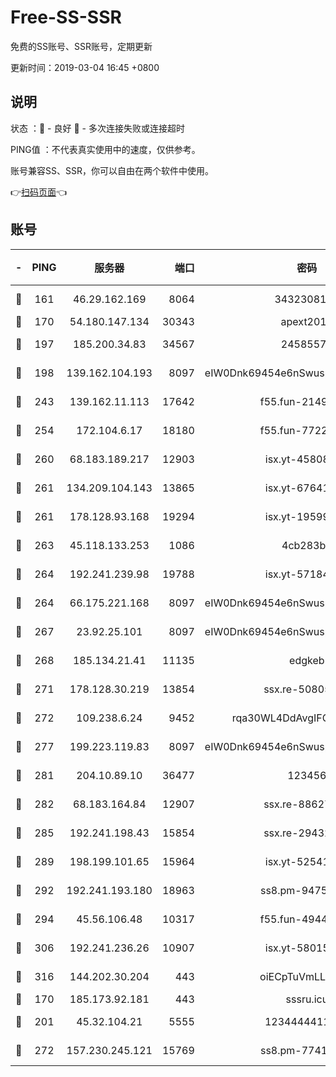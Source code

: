 # Free-SS-SSR

免费的SS账号、SSR账号，定期更新

更新时间：2019-03-04 16:45 +0800

## 说明

状态     ：🙂 - 良好 🙁 - 多次连接失败或连接超时

PING值   ：不代表真实使用中的速度，仅供参考。

账号兼容SS、SSR，你可以自由在两个软件中使用。

👉[扫码页面](https://liesauer.github.io/free-ss-ssr.github.io/)👈

## 账号

|-|PING|服务器|端口|密码|加密方式|区域|
|:----:|:----:|:-----:|-----:|:----:|:----:|:----:|
|🙂|161|46.29.162.169|8064|3432308177|aes-256-cfb|RU|
|🙂|170|54.180.147.134|30343|apext2019|chacha20|KR|
|🙂|197|185.200.34.83|34567|24585575|aes-256-cfb|US|
|🙂|198|139.162.104.193|8097|eIW0Dnk69454e6nSwuspv9DmS201tQ0D|aes-256-cfb|JP|
|🙂|243|139.162.11.113|17642|f55.fun-21493744|aes-256-cfb|SG|
|🙂|254|172.104.6.17|18180|f55.fun-77228320|aes-256-cfb|US|
|🙂|260|68.183.189.217|12903|isx.yt-45808180|aes-256-cfb|SG|
|🙂|261|134.209.104.143|13865|isx.yt-67641153|aes-256-cfb|SG|
|🙂|261|178.128.93.168|19294|isx.yt-19599027|aes-256-cfb|SG|
|🙂|263|45.118.133.253|1086|4cb283b8|aes-256-cfb|SG|
|🙂|264|192.241.239.98|19788|isx.yt-57184627|aes-256-cfb|US|
|🙂|264|66.175.221.168|8097|eIW0Dnk69454e6nSwuspv9DmS201tQ0D|aes-256-cfb|US|
|🙂|267|23.92.25.101|8097|eIW0Dnk69454e6nSwuspv9DmS201tQ0D|aes-256-cfb|US|
|🙂|268|185.134.21.41|11135|edgkeb|aes-256-cfb|GB|
|🙂|271|178.128.30.219|13854|ssx.re-50805835|aes-256-cfb|SG|
|🙂|272|109.238.6.24|9452|rqa30WL4DdAvgIFG6Fs3znzTa|aes-256-cfb|FR|
|🙂|277|199.223.119.83|8097|eIW0Dnk69454e6nSwuspv9DmS201tQ0D|aes-256-cfb|US|
|🙂|281|204.10.89.10|36477|123456|aes-256-cfb|US|
|🙂|282|68.183.164.84|12907|ssx.re-88627570|aes-256-cfb|US|
|🙂|285|192.241.198.43|15854|ssx.re-29432416|aes-256-cfb|US|
|🙂|289|198.199.101.65|15964|isx.yt-52541316|aes-256-cfb|US|
|🙂|292|192.241.193.180|18963|ss8.pm-94752333|aes-256-cfb|US|
|🙂|294|45.56.106.48|10317|f55.fun-49448952|aes-256-cfb|US|
|🙂|306|192.241.236.26|10907|isx.yt-58015517|aes-256-cfb|US|
|🙂|316|144.202.30.204|443|oiECpTuVmLLxk4Ts|aes-256-cfb|US|
|🙂|170|185.173.92.181|443|sssru.icu|rc4-md5|RU|
|🙂|201|45.32.104.21|5555|1234444411111|aes-256-cfb|SG|
|🙂|272|157.230.245.121|15769|ss8.pm-77417708|aes-256-cfb|SG|

